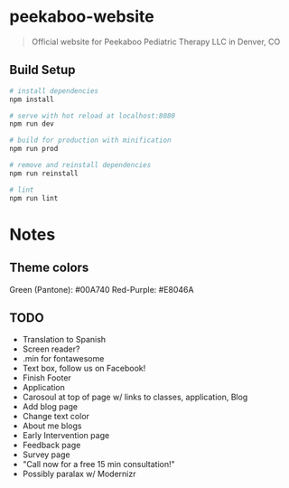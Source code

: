 # peekaboo-website

> Official website for Peekaboo Pediatric Therapy LLC in Denver, CO

## Build Setup

``` bash
# install dependencies
npm install

# serve with hot reload at localhost:8080
npm run dev

# build for production with minification
npm run prod

# remove and reinstall dependencies
npm run reinstall

# lint
npm run lint
```

Notes
======

Theme colors
----
Green (Pantone): #00A740
Red-Purple: #E8046A


TODO
-----
* Translation to Spanish
* Screen reader?
* .min for fontawesome
* Text box, follow us on Facebook!
* Finish Footer
* Application
* Carosoul at top of page w/ links to classes, application, Blog
* Add blog page
* Change text color
* About me blogs
* Early Intervention page
* Feedback page
* Survey page
* "Call now for a free 15 min consultation!"
* Possibly paralax w/ Modernizr
